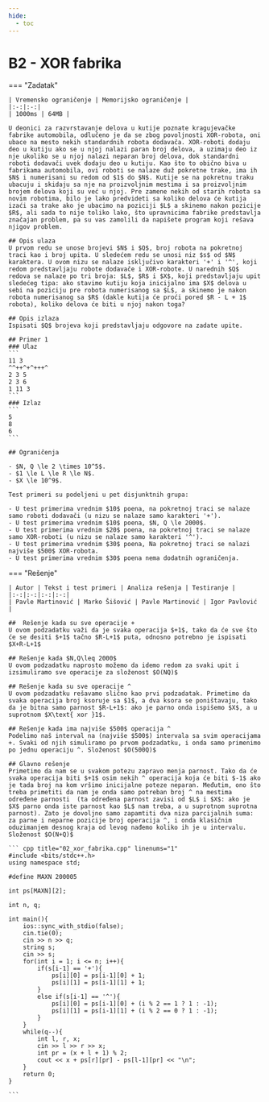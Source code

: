 ```yaml
---
hide:
  - toc
---
```


# B2 - XOR fabrika

=== "Zadatak"
	
	| Vremensko ograničenje | Memorijsko ograničenje |
	|:-:|:-:|
	| 1000ms | 64MB |
	
	U deonici za razvrstavanje delova u kutije poznate kragujevačke fabrike automobila, odlučeno je da se zbog povoljnosti XOR-robota, oni ubace na mesto nekih standardnih robota dodavača. XOR-roboti dodaju deo u kutiju ako se u njoj nalazi paran broj delova, a uzimaju deo iz nje ukoliko se u njoj nalazi neparan broj delova, dok standardni roboti dodavači uvek dodaju deo u kutiju. Kao što to obično biva u fabrikama automobila, ovi roboti se nalaze duž pokretne trake, ima ih $N$ i numerisani su redom od $1$ do $N$. Kutije se na pokretnu traku ubacuju i skidaju sa nje na proizvoljnim mestima i sa proizvoljnim brojem delova koji su već u njoj. Pre zamene nekih od starih robota sa novim robotima, bilo je lako predvideti sa koliko delova će kutija izaći sa trake ako je ubacimo na poziciji $L$ a skinemo nakon pozicije $R$, ali sada to nije toliko lako, što upravnicima fabrike predstavlja značajan problem, pa su vas zamolili da napišete program koji rešava njigov problem.
	
	## Opis ulaza
	U prvom redu se unose brojevi $N$ i $Q$, broj robota na pokretnoj traci kao i broj upita. U sledećem redu se unosi niz $s$ od $N$ karaktera. U ovom nizu se nalaze isključivo karakteri '+' i '^', koji redom predstavljaju robote dodavače i XOR-robote. U narednih $Q$ redova se nalaze po tri broja: $L$, $R$ i $X$, koji predstavljaju upit sledećeg tipa: ako stavimo kutiju koja inicijalno ima $X$ delova u sebi na poziciju pre robota numerisanog sa $L$, a skinemo je nakon robota numerisanog sa $R$ (dakle kutija će proći pored $R - L + 1$ robota), koliko delova će biti u njoj nakon toga?
	
	## Opis izlaza
	Ispisati $Q$ brojeva koji predstavljaju odgovore na zadate upite.
	
	## Primer 1
	### Ulaz
	```
	11 3
	^^++^+^+++^
	2 3 5
	2 3 6
	1 11 3
	```
	### Izlaz
	```
	5
	8
	6
	```
	
	## Ograničenja
	
	- $N, Q \le 2 \times 10^5$.
	- $1 \le L \le R \le N$.
	- $X \le 10^9$.
	
	Test primeri su podeljeni u pet disjunktnih grupa:
	
	- U test primerima vrednim $10$ poena, na pokretnoj traci se nalaze samo roboti dodavači (u nizu se nalaze samo karakteri '+').
	- U test primerima vrednim $10$ poena, $N, Q \le 2000$.
	- U test primerima vrednim $20$ poena, na pokretnoj traci se nalaze samo XOR-roboti (u nizu se nalaze samo karakteri '^').
	- U test primerima vrednim $30$ poena, Na pokretnoj traci se nalazi najviše $500$ XOR-robota.
	- U test primerima vrednim $30$ poena nema dodatnih ograničenja.
	
=== "Rešenje"
	
	| Autor | Tekst i test primeri | Analiza rеšenja | Testiranje |
	|:-:|:-:|:-:|:-:|
	| Pavle Martinović | Marko Šišović | Pavle Martinović | Igor Pavlović |
	
	##  Rešenje kada su sve operacije +
	U ovom podzadatku važi da je svaka operacija $+1$, tako da će sve što će se desiti $+1$ tačno $R-L+1$ puta, odnosno potrebno je ispisati $X+R-L+1$
	
	## Rešenje kada $N,Q\leq 2000$
	U ovom podzadatku naprosto možemo da idemo redom za svaki upit i izsimuliramo sve operacije za složenost $O(NQ)$
	
	## Rešenje kada su sve operacije ^
	U ovom podzadatku rešavamo slično kao prvi podzadatak. Primetimo da svaka operacija broj ksoruje sa $1$, a dva ksora se poništavaju, tako da je bitna samo parnost $R-L+1$: ako je parno onda ispišemo $X$, a u suprotnom $X\text{ xor }1$.
	
	## Rešenje kada ima najviše $500$ operacija ^
	Podelimo naš interval na (najviše $500$) intervala sa svim operacijama +. Svaki od njih simuliramo po prvom podzadatku, i onda samo primenimo po jednu operaciju ^. Složenost $O(500Q)$
	
	## Glavno rešenje
	Primetimo da nam se u svakom potezu zapravo menja parnost. Tako da će svaka operacija biti $+1$ osim nekih ^ operacija koja će biti $-1$ ako je tada broj na kom vršimo inicijalne poteze neparan. Međutim, ono što treba primetiti da nam je onda samo potreban broj ^ na mestima određene parnosti  (ta određena parnost zavisi od $L$ i $X$: ako je $X$ parno onda iste parnost kao $L$ nam treba, a u suprotnom suprotna parnost). Zato je dovoljno samo zapamtiti dva niza parcijalnih suma: za parne i neparne pozicije broj operacija ^, i onda klasičnim oduzimanjem desnog kraja od levog nađemo koliko ih je u intervalu. Složenost $O(N+Q)$ 
	
	``` cpp title="02_xor_fabrika.cpp" linenums="1"
	#include <bits/stdc++.h>
	using namespace std;
	
	#define MAXN 200005
	
	int ps[MAXN][2];
	
	int n, q;
	
	int main(){
	    ios::sync_with_stdio(false);
	    cin.tie(0);
	    cin >> n >> q;
	    string s;
	    cin >> s;
	    for(int i = 1; i <= n; i++){
	        if(s[i-1] == '+'){
	            ps[i][0] = ps[i-1][0] + 1;
	            ps[i][1] = ps[i-1][1] + 1;
	        }
	        else if(s[i-1] == '^'){
	            ps[i][0] = ps[i-1][0] + (i % 2 == 1 ? 1 : -1);
	            ps[i][1] = ps[i-1][1] + (i % 2 == 0 ? 1 : -1);
	        }
	    }
	    while(q--){
	        int l, r, x;
	        cin >> l >> r >> x;
	        int pr = (x + l + 1) % 2;
	        cout << x + ps[r][pr] - ps[l-1][pr] << "\n";
	    }
	    return 0;
	}

	```

